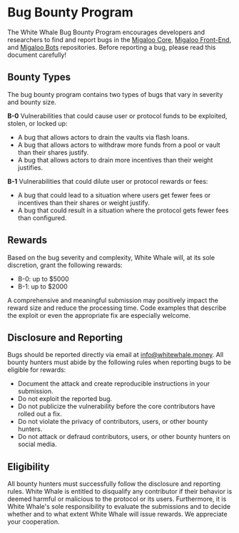 # Bug Bounty Program
The White Whale Bug Bounty Program encourages developers and researchers to find and report bugs in the [Migaloo Core](https://github.com/White-Whale-Defi-Platform/migaloo-core), [Migaloo Front-End](https://github.com/White-Whale-Defi-Platform/migaloo-frontend), and [Migaloo Bots](https://github.com/White-Whale-Defi-Platform/migaloo-bots) repositories. Before reporting a bug, please read this document carefully!

## Bounty Types
The bug bounty program contains two types of bugs that vary in severity and bounty size.

**B-0**
Vulnerabilities that could cause user or protocol funds to be exploited, stolen, or locked up:
- A bug that allows actors to drain the vaults via flash loans.
- A bug that allows actors to withdraw more funds from a pool or vault than their shares justify.
- A bug that allows actors to drain more incentives than their weight justifies.

**B-1**
Vulnerabilities that could dilute user or protocol rewards or fees:
- A bug that could lead to a situation where users get fewer fees or incentives than their shares or weight justify.
- A bug that could result in a situation where the protocol gets fewer fees than configured.

## Rewards
Based on the bug severity and complexity, White Whale will, at its sole discretion, grant the following rewards:
- B-0: up to $5000
- B-1: up to $2000

A comprehensive and meaningful submission may positively impact the reward size and reduce the processing time. Code examples that describe the exploit or even the appropriate fix are especially welcome.


## Disclosure and Reporting 
Bugs should be reported directly via email at info@whitewhale.money. All bounty hunters must abide by the following rules when reporting bugs to be eligible for rewards:
- Document the attack and create reproducible instructions in your submission.
- Do not exploit the reported bug.
- Do not publicize the vulnerability before the core contributors have rolled out a fix.
- Do not violate the privacy of contributors, users, or other bounty hunters.
- Do not attack or defraud contributors, users, or other bounty hunters on social media.

## Eligibility
All bounty hunters must successfully follow the disclosure and reporting rules. White Whale is entitled to disqualify any contributor if their behavior is deemed harmful or malicious to the protocol or its users. Furthermore, it is White Whale's sole responsibility to evaluate the submissions and to decide whether and to what extent White Whale will issue rewards. We appreciate your cooperation.

